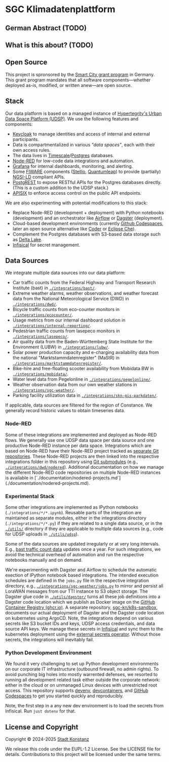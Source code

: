 # SGC Klimadatenplattform

## German Abstract (TODO)

## What is this about? (TODO)

## Open Source

This project is spronsored by the [Smart City grant program](https://www.smart-city-dialog.de/ueber-uns/modellprojekte-smart-cities) in Germany.
This grant program mandates that all software components—whether deployed as-is, modified, or written anew—are open source.

## Stack

Our data platform is based on a managed instance of [Hypertegrity's Urban Data Space Platform (UDSP)](https://www.hypertegrity.de/urban-data-space-platform/).
We use the following features and components:
- [Keycloak](https://www.keycloak.org/) to manage identities and access of internal and external participants. 
- Data is  compartmentalized in various *"data spaces"*, each with their own access rules.
- The data lives in [Timescale](https://github.com/timescale/timescaledb)/[Postgres](https://www.postgresql.org/) databases.
- [Node-RED](https://nodered.org/) for low-code data integrations and automation.
- [Grafana](https://grafana.com/) for internal dashboards, monitoring, and alerting.
- Some [FIWARE](https://www.fiware.org/) components ([Stellio](https://stellio.readthedocs.io), [Quantumleap](https://quantumleap.readthedocs.io)) to provide (partially) [NGSI-LD](https://ngsild.org/) compliant APIs.
- [PostgREST](https://docs.postgrest.org/) to expose RESTful APIs for the Postgres databases directly. (This is a custom addition to the UDSP stack.)
- [APISIX](https://apisix.apache.org/) to enforce access control on the public API endpoints.

We are also experimenting with potential modifications to this stack:
- Replace Node-RED (development + deployment) with Python notebooks (development) and an orchestrator like [Airflow](https://airflow.apache.org/) or [Dagster](https://dagster.io/) (deployment).
- Cloud-based development environments (currently [Github Codespaces](https://github.com/features/codespaces), later an open source alternative like [Coder](https://coder.com/cde) or [Eclipse Che](https://eclipse.dev/che/)).
- Complement the Postgres databases with S3-based data storage such as [Delta Lake](https://delta.io/).
- [Infisical](https://infisical.com/) for secret management.

## Data Sources

We integrate multiple data sources into our data platform:

- Car traffic counts from the Federal Highway and Transport Research Institute (bast) in [`./integrations/bast/`](./integrations/bast/).
- Extreme weather alarms, weather observations, and weather forecast data from the National Meteorological Service (DWD) in [`./integrations/dwd/`](./integrations/dwd/).
- Bicycle traffic counts from eco-counter monitors in [`./integrations/ecocounter/`](./integrations/ecocounter/).
- Usage metrics from our internal dashboard solution in [`./integrations/internal-reporting/`](./integrations/internal-reporting).
- Pedestrian traffic counts from lasepeco monitors in [`./integrations/lasepeco/`](./integrations/lasepeco/).
- Air quality data from the Baden-Württemberg State Institute for the Environment (LUBW) in [`./integrations/lubw/`](./integrations/lubw/).
- Solar power production capacity and e-charging availability data from the national "Marktstammdatenregister" (MaStR) in [`./integrations/marktstammdatenregister/`](./integrations/marktstammdatenregister/).
- Bike-hire and free-floating scooter availability from Mobidata BW in [`./integrations/mobidata/`](./integrations/mobidata/).
- Water level data from Pegelonline in [`./integrations/pegelonline/`](./integrations/pegelonline/).
- Weather observation data from our own weather stations in [`./integrations/sgc-weather/`](./integrations/sgc-weather/).
- Parking facility utilization data in [`./integrations/skn-gis-parkdaten/`](./integrations/skn-gis-parkdaten/).

If applicable, data sources are filtered for the region of Constance. We generally record historic values to obtain timeseries data.

### Node-RED

Some of these integrations are implemented and deployed as Node-RED flows. We generally use one UDSP data space per data source and one productive Node-RED instance per data space. Integrations which are based on Node-RED have their Node-RED project tracked as [separate Git repositories](https://github.com/orgs/sgc-kn/repositories?q=node-red-project). These Node-RED projects are then linked into the respective integrations folder in this repository using [Git submodules](https://git-scm.com/book/en/v2/Git-Tools-Submodules) (e.g., [`./integrations/dwd/nodered`](./integrations/dwd/nodered`)). Additional documentation on how we manage the different Node-RED code repositories on multiple Node-RED instances is available in [`./documentation/nodered-projects.md`](./documentation/nodered-projects.md).

### Experimental Stack

Some other integrations are implemented as IPython notebooks (`./integrations/*/*.ipynb`). Reusable parts of the integration are maintained as separate modules, either in the integrations directory (`./integrations/*/*.py`) if they are related to a single data source, or in the [`./utils/`](./utils/) directory if they are applicable to multiple data sources (e.g., code for UDSP uploads in [`./utils/udsp`](./utils/udsp/)).

Some of the data sources are updated irregularly or at very long intervals. E.g., [bast traffic count data](./integrations/bast/) updates once a year. For such integrations, we avoid the technical overhead of automation and run the respective notebooks manually and on demand.

We're experimenting with Dagster and Airflow to schedule the automatic exection of IPython notebook based integrations. The intended execution schedules are defined in the `jobs.py` file in the respective integration directory, e.g., [`./integrations/sgc-weather/jobs.py`](`./integrations/sgc-weather/jobs.py`) to mirror and persist all LoraWAN messages from our TTI instance to S3 object storage. The Dagster glue code in [`./utils/dagster/`](./utils/dagster/) turns all these job definitions into a Dagster code location which we publish as Docker image on the [GitHub Container Registry (ghcr.io)](https://github.com/sgc-kn/platform/pkgs/container/platform).
A separate repository, [sgc-kn/k8s-sandbox](https://github.com/sgc-kn/k8s-sandbox), documents our actual deployment of Dagster and the Dagster code location on kubernetes using ArgoCD. Note, the integrations depend on various secrets like S3 bucket IDs and keys, UDSP access credentials, and data source API keys. We manage these secrets in [Infisical](https://infisical.com/) and sync them to the kubernetes deployment using the [external secrets operator](https://external-secrets.io). Without those secrets, the integrations will inevitably fail.

### Python Development Environment

We found it very challenging to set up Python development environments on our corporate IT infrastructure (outbound firewall, no admin rights).
To avoid punching big holes into mostly warrented defenses, we resorted to running all development related task either outside the corporate network: either in the cloud or on unmanaged Linux devices with unrestricted root access. This repository supports [devenv](https://devenv.sh/), [devcontainers](https://containers.dev/), and [GitHub Codespaces](https://github.com/features/codespaces) to get you started quickly and reproducibly.

Note, the first step in a any new dev environment is to load the secrets from Infisical. Run `just dotenv` for that.

## License and Copyright

Copyright © 2024-2025 [Stadt Konstanz](https://www.konstanz.de)

We release this code under the EUPL-1.2 License. See the LICENSE file
for details. Contributions to this project will be licensed under the same
terms.

